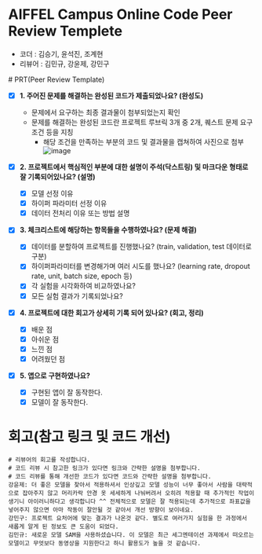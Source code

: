 # AIFFEL Campus Online Code Peer Review Templete
- 코더 : 김승기, 윤석진, 조계현
- 리뷰어 : 김민규, 강윤제, 강민구

<aside>
# PRT(Peer Review Template)
    
- [x]  **1. 주어진 문제를 해결하는 완성된 코드가 제출되었나요? (완성도)**
    - 문제에서 요구하는 최종 결과물이 첨부되었는지 확인
    - 문제를 해결하는 완성된 코드란 프로젝트 루브릭 3개 중 2개, 
    퀘스트 문제 요구조건 등을 지칭
        - 해당 조건을 만족하는 부분의 코드 및 결과물을 캡쳐하여 사진으로 첨부
    ![image](https://github.com/user-attachments/assets/ac0c19d1-dd17-4e5a-a2ce-f841a7c31f0b)


- [x]  **2. 프로젝트에서 핵심적인 부분에 대한 설명이 주석(닥스트링) 및 마크다운 형태로 잘 기록되어있나요? (설명)**
    - [x]  모델 선정 이유
    - [x]  하이퍼 파라미터 선정 이유
    - [x]  데이터 전처리 이유 또는 방법 설명

- [x]  **3. 체크리스트에 해당하는 항목들을 수행하였나요? (문제 해결)**
    - [x]  데이터를 분할하여 프로젝트를 진행했나요? (train, validation, test 데이터로 구분)
    - [x]  하이퍼파라미터를 변경해가며 여러 시도를 했나요? (learning rate, dropout rate, unit, batch size, epoch 등)
    - [x]  각 실험을 시각화하여 비교하였나요?
    - [x]  모든 실험 결과가 기록되었나요?

- [x]  **4. 프로젝트에 대한 회고가 상세히 기록 되어 있나요? (회고, 정리)**
    - [x]  배운 점
    - [x]  아쉬운 점
    - [x]  느낀 점
    - [x]  어려웠던 점

- [x]  **5.  앱으로 구현하였나요?**
    - [x]  구현된 앱이 잘 동작한다.
    - [x]  모델이 잘 동작한다.
</aside>


# 회고(참고 링크 및 코드 개선)
```
# 리뷰어의 회고를 작성합니다.
# 코드 리뷰 시 참고한 링크가 있다면 링크와 간략한 설명을 첨부합니다.
# 코드 리뷰를 통해 개선한 코드가 있다면 코드와 간략한 설명을 첨부합니다.
강윤제: 더 좋은 모델을 찾아서 적용하셔서 인상깊고 모델 성능이 너무 좋아서 사람을 대략적으로 잡아주지 않고 머리카락 안경 옷 세세하게 나눠버려서 오히려 적용할 때 추가적인 작업이 생기니 아이러니하다고 생각합니다 ^^ 전체적으로 모델은 잘 적용되는데 추가적으로 좌표값을 넣어주지 않으면 아마 작동이 잘안될 것 같아서 개선 방향이 보이네요.
강민구: 프로젝트 요처어에 맞는 결과가 나온것 같다. 별도로 여러가지 실험을 한 과정에서 새롭게 알게 된 정보도 큰 도움이 되었다.
김민규: 새로운 모델 SAM을 사용하셨습니다. 이 모델은 최근 세그멘테이션 과제에서 떠오르는 모델이고 무엇보다 동영상을 지원한다고 하니 활용도가 높을 것 같습니다.
```
